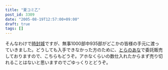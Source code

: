 ```yaml
---
title: "夏コミ乙"
post_id: 3309
date: "2005-08-19T12:57:00+09:00"
draft: true
tags: []
---
```



そんなわけで[時封城](https://danmaq.com/!/thA/)ですが、無事1000部中935部がどこかの皆様の手元に渡っていきました。どうしても入手できなかった方のために、[とらのあな](http://www.toranoana.jp/)で委託販売しておりますので、こちらもどうぞ。アホなくらいの数仕入れたからまず売り切れることはないと思いますのでごゆっくりとどうぞ。
